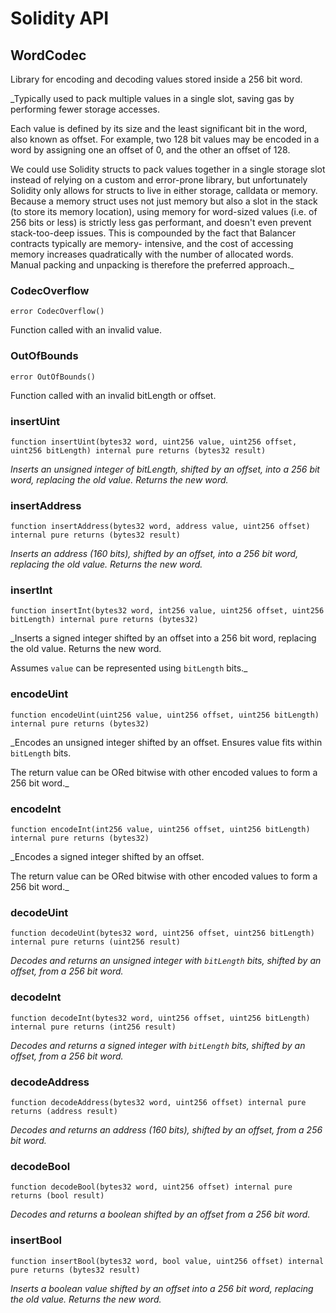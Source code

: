 # Solidity API

## WordCodec

Library for encoding and decoding values stored inside a 256 bit word.

_Typically used to pack multiple values in a single slot, saving gas by performing fewer storage accesses.

Each value is defined by its size and the least significant bit in the word, also known as offset. For example, two
128 bit values may be encoded in a word by assigning one an offset of 0, and the other an offset of 128.

We could use Solidity structs to pack values together in a single storage slot instead of relying on a custom and
error-prone library, but unfortunately Solidity only allows for structs to live in either storage, calldata or
memory. Because a memory struct uses not just memory but also a slot in the stack (to store its memory location),
using memory for word-sized values (i.e. of 256 bits or less) is strictly less gas performant, and doesn't even
prevent stack-too-deep issues. This is compounded by the fact that Balancer contracts typically are memory-
intensive, and the cost of accessing memory increases quadratically with the number of allocated words. Manual
packing and unpacking is therefore the preferred approach._

### CodecOverflow

```solidity
error CodecOverflow()
```

Function called with an invalid value.

### OutOfBounds

```solidity
error OutOfBounds()
```

Function called with an invalid bitLength or offset.

### insertUint

```solidity
function insertUint(bytes32 word, uint256 value, uint256 offset, uint256 bitLength) internal pure returns (bytes32 result)
```

_Inserts an unsigned integer of bitLength, shifted by an offset, into a 256 bit word,
replacing the old value. Returns the new word._

### insertAddress

```solidity
function insertAddress(bytes32 word, address value, uint256 offset) internal pure returns (bytes32 result)
```

_Inserts an address (160 bits), shifted by an offset, into a 256 bit word,
replacing the old value. Returns the new word._

### insertInt

```solidity
function insertInt(bytes32 word, int256 value, uint256 offset, uint256 bitLength) internal pure returns (bytes32)
```

_Inserts a signed integer shifted by an offset into a 256 bit word, replacing the old value. Returns
the new word.

Assumes `value` can be represented using `bitLength` bits._

### encodeUint

```solidity
function encodeUint(uint256 value, uint256 offset, uint256 bitLength) internal pure returns (bytes32)
```

_Encodes an unsigned integer shifted by an offset. Ensures value fits within
`bitLength` bits.

The return value can be ORed bitwise with other encoded values to form a 256 bit word._

### encodeInt

```solidity
function encodeInt(int256 value, uint256 offset, uint256 bitLength) internal pure returns (bytes32)
```

_Encodes a signed integer shifted by an offset.

The return value can be ORed bitwise with other encoded values to form a 256 bit word._

### decodeUint

```solidity
function decodeUint(bytes32 word, uint256 offset, uint256 bitLength) internal pure returns (uint256 result)
```

_Decodes and returns an unsigned integer with `bitLength` bits, shifted by an offset, from a 256 bit word._

### decodeInt

```solidity
function decodeInt(bytes32 word, uint256 offset, uint256 bitLength) internal pure returns (int256 result)
```

_Decodes and returns a signed integer with `bitLength` bits, shifted by an offset, from a 256 bit word._

### decodeAddress

```solidity
function decodeAddress(bytes32 word, uint256 offset) internal pure returns (address result)
```

_Decodes and returns an address (160 bits), shifted by an offset, from a 256 bit word._

### decodeBool

```solidity
function decodeBool(bytes32 word, uint256 offset) internal pure returns (bool result)
```

_Decodes and returns a boolean shifted by an offset from a 256 bit word._

### insertBool

```solidity
function insertBool(bytes32 word, bool value, uint256 offset) internal pure returns (bytes32 result)
```

_Inserts a boolean value shifted by an offset into a 256 bit word, replacing the old value.
Returns the new word._

